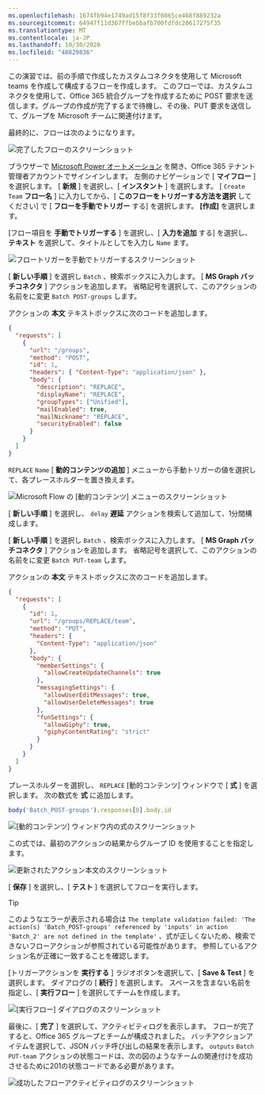 ```yaml
---
ms.openlocfilehash: 1674fb94e1749ad15f8f33f0865ce468f889232a
ms.sourcegitcommit: 64947f11d367ffbebbafb700fdfdc20617275f35
ms.translationtype: MT
ms.contentlocale: ja-JP
ms.lasthandoff: 10/30/2020
ms.locfileid: "48829836"
---
```

<!-- markdownlint-disable MD002 MD041 -->

この演習では、前の手順で作成したカスタムコネクタを使用して Microsoft teams を作成して構成するフローを作成します。 このフローでは、カスタムコネクタを使用して、Office 365 統合グループを作成するために POST 要求を送信します。グループの作成が完了するまで待機し、その後、PUT 要求を送信して、グループを Microsoft チームに関連付けます。

最終的に、フローは次のようになります。

![完了したフローのスクリーンショット](./images/completed-flow.png)

ブラウザーで [Microsoft Power オートメーション](https://flow.microsoft.com) を開き、Office 365 テナント管理者アカウントでサインインします。 左側のナビゲーションで [ **マイフロー** ] を選択します。 [ **新規** ] を選択し、[ **インスタント** ] を選択します。 [ `Create Team` **フロー名** ] に入力してから、[ **このフローをトリガーする方法を選択** してください] で [ **フローを手動でトリガー** する] を選択します。 **[作成]** を選択します。

[フロー項目を **手動でトリガーする** ] を選択し、[ **入力を追加** する] を選択し、 **テキスト** を選択して、タイトルとしてを入力し `Name` ます。

![フロートリガーを手動でトリガーするスクリーンショット](./images/manually-trigger.png)

[ **新しい手順** ] を選択し `Batch` 、検索ボックスに入力します。 [ **MS Graph バッチコネクタ** ] アクションを追加します。 省略記号を選択して、このアクションの名前をに変更 `Batch POST-groups` します。

アクションの **本文** テキストボックスに次のコードを追加します。

```json
{
  "requests": [
    {
      "url": "/groups",
      "method": "POST",
      "id": 1,
      "headers": { "Content-Type": "application/json" },
      "body": {
        "description": "REPLACE",
        "displayName": "REPLACE",
        "groupTypes": ["Unified"],
        "mailEnabled": true,
        "mailNickname": "REPLACE",
        "securityEnabled": false
      }
    }
  ]
}
```

`REPLACE` `Name` [ **動的コンテンツの追加** ] メニューから手動トリガーの値を選択して、各プレースホルダーを置き換えます。

![Microsoft Flow の [動的コンテンツ] メニューのスクリーンショット](./images/dynamic-content.png)

[ **新しい手順** ] を選択し、 `delay` **遅延** アクションを検索して追加して、1分間構成します。

[ **新しい手順** ] を選択し `Batch` 、検索ボックスに入力します。 [ **MS Graph バッチコネクタ** ] アクションを追加します。 省略記号を選択して、このアクションの名前をに変更 `Batch PUT-team` します。

アクションの **本文** テキストボックスに次のコードを追加します。

```json
{
  "requests": [
    {
      "id": 1,
      "url": "/groups/REPLACE/team",
      "method": "PUT",
      "headers": {
        "Content-Type": "application/json"
      },
      "body": {
        "memberSettings": {
          "allowCreateUpdateChannels": true
        },
        "messagingSettings": {
          "allowUserEditMessages": true,
          "allowUserDeleteMessages": true
        },
        "funSettings": {
          "allowGiphy": true,
          "giphyContentRating": "strict"
        }
      }
    }
  ]
}
```

プレースホルダーを選択し、 `REPLACE` [動的コンテンツ] ウィンドウで [ **式** ] を選択します。 次の数式を **式** に追加します。

```js
body('Batch_POST-groups').responses[0].body.id
```

![[動的コンテンツ] ウィンドウ内の式のスクリーンショット](./images/flow-formula.png)

この式では、最初のアクションの結果からグループ ID を使用することを指定します。

![更新されたアクション本文のスクリーンショット](./images/updated-body.png)

[ **保存** ] を選択し、[ **テスト** ] を選択してフローを実行します。

> [!TIP]
> このようなエラーが表示される場合は `The template validation failed: 'The action(s) 'Batch_POST-groups' referenced by 'inputs' in action 'Batch_2' are not defined in the template'` 、式が正しくないため、検索できないフローアクションが参照されている可能性があります。 参照しているアクション名が正確に一致することを確認します。

[トリガーアクションを **実行する** ] ラジオボタンを選択して、[ **Save & Test** ] を選択します。 ダイアログの [ **続行** ] を選択します。 スペースを含まない名前を指定し、[ **実行フロー** ] を選択してチームを作成します。

![[実行フロー] ダイアログのスクリーンショット](./images/run-flow.png)

最後に、[ **完了** ] を選択して、アクティビティログを表示します。 フローが完了すると、Office 365 グループとチームが構成されました。 バッチアクションアイテムを選択して、JSON バッチ呼び出しの結果を表示します。 `outputs` `Batch PUT-team` アクションの状態コードは、次の図のようなチームの関連付けを成功させるために201の状態コードである必要があります。

![成功したフローアクティビティログのスクリーンショット](./images/success.png)
